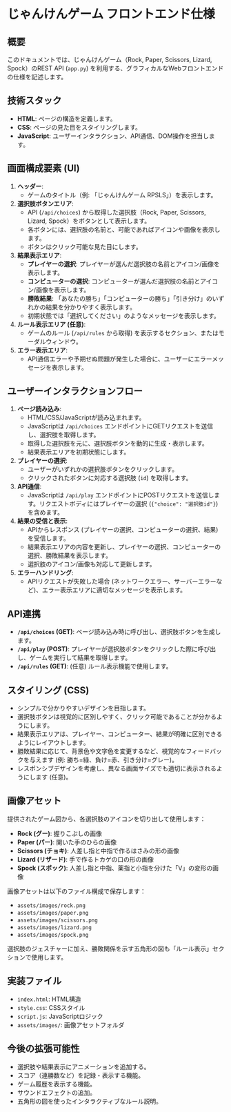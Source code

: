 # じゃんけんゲーム フロントエンド仕様

## 概要
このドキュメントでは、じゃんけんゲーム（Rock, Paper, Scissors, Lizard, Spock）のREST API (`app.py`) を利用する、グラフィカルなWebフロントエンドの仕様を記述します。

## 技術スタック
- **HTML**: ページの構造を定義します。
- **CSS**: ページの見た目をスタイリングします。
- **JavaScript**: ユーザーインタラクション、API通信、DOM操作を担当します。

## 画面構成要素 (UI)

1.  **ヘッダー**:
    *   ゲームのタイトル（例: 「じゃんけんゲーム RPSLS」）を表示します。
2.  **選択肢ボタンエリア**:
    *   API (`/api/choices`) から取得した選択肢（Rock, Paper, Scissors, Lizard, Spock）をボタンとして表示します。
    *   各ボタンには、選択肢の名前と、可能であればアイコンや画像を表示します。
    *   ボタンはクリック可能な見た目にします。
3.  **結果表示エリア**:
    *   **プレイヤーの選択**: プレイヤーが選んだ選択肢の名前とアイコン/画像を表示します。
    *   **コンピューターの選択**: コンピューターが選んだ選択肢の名前とアイコン/画像を表示します。
    *   **勝敗結果**: 「あなたの勝ち」「コンピューターの勝ち」「引き分け」のいずれかの結果を分かりやすく表示します。
    *   初期状態では「選択してください」のようなメッセージを表示します。
4.  **ルール表示エリア (任意)**:
    *   ゲームのルール (`/api/rules` から取得) を表示するセクション、またはモーダルウィンドウ。
5.  **エラー表示エリア**:
    *   API通信エラーや予期せぬ問題が発生した場合に、ユーザーにエラーメッセージを表示します。

## ユーザーインタラクションフロー

1.  **ページ読み込み**:
    *   HTML/CSS/JavaScriptが読み込まれます。
    *   JavaScriptは `/api/choices` エンドポイントにGETリクエストを送信し、選択肢を取得します。
    *   取得した選択肢を元に、選択肢ボタンを動的に生成・表示します。
    *   結果表示エリアを初期状態にします。
2.  **プレイヤーの選択**:
    *   ユーザーがいずれかの選択肢ボタンをクリックします。
    *   クリックされたボタンに対応する選択肢 (`id`) を取得します。
3.  **API通信**:
    *   JavaScriptは `/api/play` エンドポイントにPOSTリクエストを送信します。リクエストボディにはプレイヤーの選択 (`{"choice": "選択肢id"}`) を含めます。
4.  **結果の受信と表示**:
    *   APIからレスポンス (プレイヤーの選択、コンピューターの選択、結果) を受信します。
    *   結果表示エリアの内容を更新し、プレイヤーの選択、コンピューターの選択、勝敗結果を表示します。
    *   選択肢のアイコン/画像も対応して更新します。
5.  **エラーハンドリング**:
    *   APIリクエストが失敗した場合 (ネットワークエラー、サーバーエラーなど)、エラー表示エリアに適切なメッセージを表示します。

## API連携

-   **`/api/choices` (GET)**: ページ読み込み時に呼び出し、選択肢ボタンを生成します。
-   **`/api/play` (POST)**: プレイヤーが選択肢ボタンをクリックした際に呼び出し、ゲームを実行して結果を取得します。
-   **`/api/rules` (GET)**: (任意) ルール表示機能で使用します。

## スタイリング (CSS)

-   シンプルで分かりやすいデザインを目指します。
-   選択肢ボタンは視覚的に区別しやすく、クリック可能であることが分かるようにします。
-   結果表示エリアは、プレイヤー、コンピューター、結果が明確に区別できるようにレイアウトします。
-   勝敗結果に応じて、背景色や文字色を変更するなど、視覚的なフィードバックを与えます (例: 勝ち=緑、負け=赤、引き分け=グレー)。
-   レスポンシブデザインを考慮し、異なる画面サイズでも適切に表示されるようにします (任意)。

## 画像アセット

提供されたゲーム図から、各選択肢のアイコンを切り出して使用します：

-   **Rock (グー)**: 握りこぶしの画像
-   **Paper (パー)**: 開いた手のひらの画像
-   **Scissors (チョキ)**: 人差し指と中指で作るはさみの形の画像
-   **Lizard (リザード)**: 手で作るトカゲの口の形の画像
-   **Spock (スポック)**: 人差し指と中指、薬指と小指を分けた「V」の変形の画像

画像アセットは以下のファイル構成で保存します：
- `assets/images/rock.png`
- `assets/images/paper.png`
- `assets/images/scissors.png`
- `assets/images/lizard.png`
- `assets/images/spock.png`

選択肢のジェスチャーに加え、勝敗関係を示す五角形の図も「ルール表示」セクションで使用します。

## 実装ファイル

-   `index.html`: HTML構造
-   `style.css`: CSSスタイル
-   `script.js`: JavaScriptロジック
-   `assets/images/`: 画像アセットフォルダ

## 今後の拡張可能性

-   選択肢や結果表示にアニメーションを追加する。
-   スコア（連勝数など）を記録・表示する機能。
-   ゲーム履歴を表示する機能。
-   サウンドエフェクトの追加。
-   五角形の図を使ったインタラクティブなルール説明。
